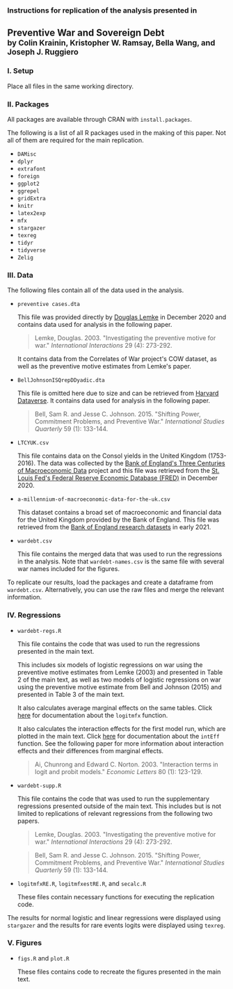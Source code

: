 ### Instructions for replication of the analysis presented in
## Preventive War and Sovereign Debt <br><small> by Colin Krainin, Kristopher W. Ramsay, Bella Wang, and Joseph J. Ruggiero</small>


### I. Setup
Place all files in the same working directory.

### II. Packages
All packages are available through CRAN with ```install.packages```.

The following is a list of all R packages used in the making of this paper. 
Not all of them are required for the main replication.
- ```DAMisc```  
- ```dplyr```  
- ```extrafont```
- ```foreign```
- ```ggplot2```
- ```ggrepel```
- ```gridExtra```
- ```knitr```
- ```latex2exp```
- ```mfx```
- ```stargazer```
- ```texreg```
- ```tidyr```
- ```tidyverse```
- ```Zelig```

### III. Data

The following files contain all of the data used in the analysis.

* ```preventive cases.dta```

    This file was provided directly by [Douglas Lemke](https://sites.psu.edu/territorialcontenders/) in December 2020 and contains data used for analysis in the following paper.

    > Lemke, Douglas. 2003. "Investigating the preventive motive for war." *International Interactions* 29 (4): 273-292.

    It contains data from the Correlates of War project's COW dataset, as well as the preventive motive estimates from Lemke's paper.

* ```BellJohnsonISQrepDDyadic.dta```

    This file is omitted here due to size and can be retrieved from [Harvard Dataverse](https://dataverse.harvard.edu/dataset.xhtml?persistentId=doi:10.7910/DVN/MYBQTZ). It contains data used for analysis in the following paper.

    > Bell, Sam R. and Jesse C. Johnson. 2015. "Shifting Power, Commitment Problems, and Preventive War." <em>International Studies Quarterly</em> 59 (1): 133-144.

* ```LTCYUK.csv```

    This file contains data on the Consol yields in the United Kingdom (1753-2016). The data was collected by the [Bank of England's Three Centuries of Macroeconomic Data](https://www.bankofengland.co.uk/statistics/research-datasets) project and this file was retrieved from the [St. Louis Fed's Federal Reserve Economic Database (FRED)](https://fred.stlouisfed.org/series/LTCYUK) in December 2020.

* ```a-millennium-of-macroeconomic-data-for-the-uk.csv```

    This dataset contains a broad set of macroeconomic and financial data for the United Kingdom provided by the Bank of England. This file was retrieved from the [Bank of England research datasets](https://www.bankofengland.co.uk/statistics/research-datasets) in early 2021.

* ```wardebt.csv```

    This file contains the merged data that was used to run the regressions in the analysis. Note that ```wardebt-names.csv``` is the same file with several war names included for the figures.

To replicate our results, load the packages and create a dataframe from ```wardebt.csv```.
Alternatively, you can use the raw files and merge the relevant information.

### IV. Regressions

* ```wardebt-regs.R```

    This file contains the code that was used to run the regressions presented in the main text.

    This includes six models of logistic regressions on war using the preventive motive estimates from Lemke (2003) and presented in Table 2 of the main text, as well as two models of logistic regressions on war using the preventive motive estimate from Bell and Johnson (2015) and presented in Table 3 of the main text.

    It also calculates average marginal effects on the same tables.
    Click [here](https://cran.r-project.org/web/packages/mfx/mfx.pdf) for documentation about the ```logitmfx``` function.
    
    It also calculates the interaction effects for the first model run, which are plotted in the main text.
    Click [here](https://cran.r-project.org/web/packages/DAMisc/DAMisc.pdf) for documentation about the ```intEff``` function.
    See the following paper for more information about interaction effects and their differences from marginal effects.

    > Ai, Chunrong and Edward C. Norton. 2003. "Interaction terms in logit and probit models." <em>Economic Letters</em> 80 (1): 123-129.

* ```wardebt-supp.R```

    This file contains the code that was used to run the supplementary regressions presented outside of the main text. This includes but is not limited to replications of relevant regressions from the following two papers.

    > Lemke, Douglas. 2003. "Investigating the preventive motive for war." *International Interactions* 29 (4): 273-292.

    >Bell, Sam R. and Jesse C. Johnson. 2015. "Shifting Power, Commitment Problems, and Preventive War." <em>International Studies Quarterly</em> 59 (1): 133-144.

* ```logitmfxRE.R```, ```logitmfxestRE.R```, and ```secalc.R```

    These files contain necessary functions for executing the replication code.

The results for normal logistic and linear regressions were displayed using ```stargazer``` and the results for rare events logits were displayed using ```texreg```.

### V. Figures

* ```figs.R``` and ```plot.R```

    These files contains code to recreate the figures presented in the main text.

